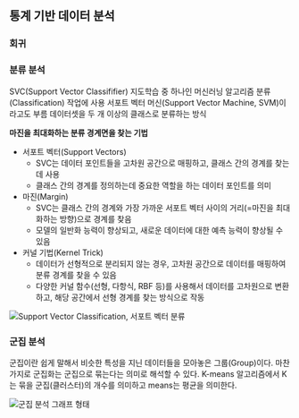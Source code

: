 ## 통계 기반 데이터 분석

### 회귀

### 분류 분석

SVC(Support Vector Classififier)
지도학습 중 하나인 머신러닝 알고리즘
분류(Classification) 작업에 사용
서포트 벡터 머신(Support Vector Machine, SVM)이라고도 부름
데이터셋을 두 개 이상의 클래스로 분류하는 방식

**마진을 최대화하는 분류 경계면을 찾는 기법**
- 서포트 벡터(Support Vectors)
  - SVC는 데이터 포인트들을 고차원 공간으로 매핑하고, 클래스 간의 경계를 찾는데 사용
  - 클래스 간의 경계를 정의하는데 중요한 역할을 하는 데이터 포인트를 의미
- 마진(Margin)
  - SVC는 클래스 간의 경계와 가장 가까운 서포트 벡터 사이의 거리(=마진을 최대화하는 방향)으로 경계를 찾음
  - 모델의 일반화 능력이 향상되고, 새로운 데이터에 대한 예측 능력이 향상될 수 있음
- 커널 기법(Kernel Trick)
  - 데이터가 선형적으로 분리되지 않는 경우, 고차원 공간으로 데이터를 매핑하여 분류 경계를 찾을 수 있음
  - 다양한 커널 함수(선형, 다항식, RBF 등)를 사용해서 데이터를 고차원으로 변환하고, 해당 공간에서 선형 경계를 찾는 방식으로 작동

![Support Vector Classification, 서포트 벡터 분류](image/svm_decision_boundary_hyperplane.png)

### 군집 분석

군집이란 쉽게 말해서 비슷한 특성을 지닌 데이터들을 모아놓은 그룹(Group)이다. 마찬가지로 군집화는 군집으로 묶는다는 의미로 해석할 수 있다.
K-means 알고리즘에서 K는 묶을 군집(클러스터)의 개수를 의미하고 means는 평균을 의미한다.

![군집 분석 그래프 형태](image/image.png)